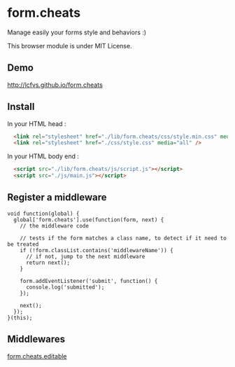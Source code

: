 form.cheats
===========

Manage easily your forms style and behaviors :)

This browser module is under MIT License.


Demo
----

http://lcfvs.github.io/form.cheats

Install
-------

In your HTML head :

```html
  <link rel="stylesheet" href="./lib/form.cheats/css/style.min.css" media="all" />
  <link rel="stylesheet" href="./css/style.css" media="all" />
```

In your HTML body end :

```html
  <script src="./lib/form.cheats/js/script.js"></script>
  <script src="./js/main.js"></script>
```

Register a middleware
---------------------
```
void function(global) {
  global['form.cheats'].use(function(form, next) {
    // the middleware code
    
    // tests if the form matches a class name, to detect if it need to be treated
    if (!form.classList.contains('middlewareName')) {
      // if not, jump to the next middleware
      return next();
    }
    
    form.addEventListener('submit', function() {
      console.log('submitted');
    });
    
    next();
  });
}(this);
```

Middlewares
-----------
[form.cheats.editable](https://github.com/Lcfvs/form.cheats.editable)
